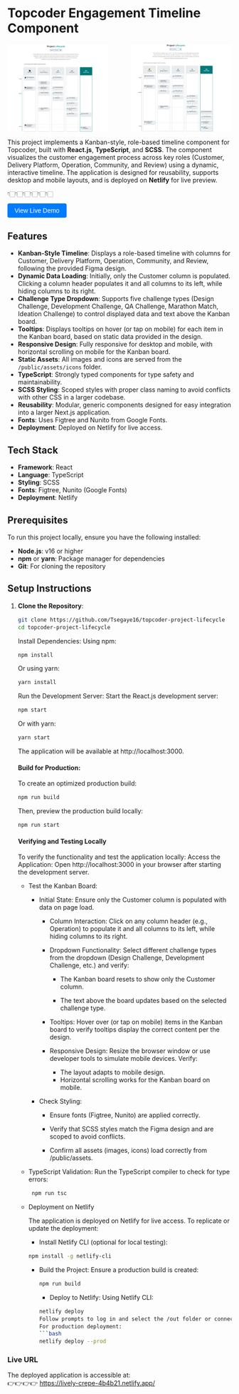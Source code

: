 # Topcoder Engagement Timeline Component

<div style="display: flex; justify-content: space-between;">
  <img src="public/demo1.png" alt="" width="45%" />
  <img src="public/demo2.png" alt="" width="45%" />

</div>

This project implements a Kanban-style, role-based timeline component for Topcoder, built with **React.js**, **TypeScript**, and **SCSS**. The component visualizes the customer engagement process across key roles (Customer, Delivery Platform, Operation, Community, and Review) using a dynamic, interactive timeline. The application is designed for reusability, supports desktop and mobile layouts, and is deployed on **Netlify** for live preview.

    👇🏻👇🏻👇🏻👇🏻👇🏻👇🏻

<a href="https://lively-crepe-4b4b21.netlify.app/" style="display: inline-block; padding: 8px 16px; background-color: #007bff; color: #fff; text-decoration: none; border-radius: 4px; font-family: 'Nunito', sans-serif;">View Live Demo</a>

## Features

- **Kanban-Style Timeline**: Displays a role-based timeline with columns for Customer, Delivery Platform, Operation, Community, and Review, following the provided Figma design.
- **Dynamic Data Loading**: Initially, only the Customer column is populated. Clicking a column header populates it and all columns to its left, while hiding columns to its right.
- **Challenge Type Dropdown**: Supports five challenge types (Design Challenge, Development Challenge, QA Challenge, Marathon Match, Ideation Challenge) to control displayed data and text above the Kanban board.
- **Tooltips**: Displays tooltips on hover (or tap on mobile) for each item in the Kanban board, based on static data provided in the design.
- **Responsive Design**: Fully responsive for desktop and mobile, with horizontal scrolling on mobile for the Kanban board.
- **Static Assets**: All images and icons are served from the `/public/assets/icons` folder.
- **TypeScript**: Strongly typed components for type safety and maintainability.
- **SCSS Styling**: Scoped styles with proper class naming to avoid conflicts with other CSS in a larger codebase.
- **Reusability**: Modular, generic components designed for easy integration into a larger Next.js application.
- **Fonts**: Uses Figtree and Nunito from Google Fonts.
- **Deployment**: Deployed on Netlify for live access.

## Tech Stack

- **Framework**: React
- **Language**: TypeScript
- **Styling**: SCSS
- **Fonts**: Figtree, Nunito (Google Fonts)
- **Deployment**: Netlify

## Prerequisites

To run this project locally, ensure you have the following installed:

- **Node.js**: v16 or higher
- **npm** or **yarn**: Package manager for dependencies
- **Git**: For cloning the repository

## Setup Instructions

1.  **Clone the Repository**:

    ```bash
    git clone https://github.com/Tsegaye16/topcoder-project-lifecycle
    cd topcoder-project-lifecycle
    ```

    Install Dependencies:
    Using npm:

    ```bash
    npm install
    ```

    Or using yarn:

    ```bash
    yarn install
    ```

    Run the Development Server:
    Start the React.js development server:

    ```bash
    npm start
    ```

    Or with yarn:

    ```bash
    yarn start
    ```

    The application will be available at http://localhost:3000.

    #### Build for Production:

    To create an optimized production build:

    ```bash
    npm run build
    ```

    Then, preview the production build locally:

    ```bash
    npm run start
    ```

    #### Verifying and Testing Locally

    To verify the functionality and test the application locally:
    Access the Application:
    Open http://localhost:3000 in your browser after starting the development server.

    - Test the Kanban Board:

      - Initial State: Ensure only the Customer column is populated with data on page load.

        - Column Interaction: Click on any column header (e.g., Operation) to populate it and all columns to its left, while hiding columns to its right.

        - Dropdown Functionality: Select different challenge types from the dropdown (Design Challenge, Development Challenge, etc.) and verify:

          - The Kanban board resets to show only the Customer column.

          - The text above the board updates based on the selected challenge type.

        - Tooltips: Hover over (or tap on mobile) items in the Kanban board to verify tooltips display the correct content per the design.

        - Responsive Design: Resize the browser window or use developer tools to simulate mobile devices. Verify:

          - The layout adapts to mobile design.
          - Horizontal scrolling works for the Kanban board on mobile.

      - Check Styling:

        - Ensure fonts (Figtree, Nunito) are applied correctly.

        - Verify that SCSS styles match the Figma design and are scoped to avoid conflicts.

        - Confirm all assets (images, icons) load correctly from /public/assets.

    - TypeScript Validation:
      Run the TypeScript compiler to check for type errors:
      ```bash
       npm run tsc
      ```
    - Deployment on Netlify

      The application is deployed on Netlify for live access. To replicate or update the deployment:

      - Install Netlify CLI (optional for local testing):

      ```bash
      npm install -g netlify-cli
      ```

      - Build the Project:
        Ensure a production build is created:
        ```bash
        npm run build
        ```
        - Deploy to Netlify:
          Using Netlify CLI:
        ````bash
        netlify deploy
        Follow prompts to log in and select the /out folder or connect to a Netlify site.
        For production deployment:
        ```bash
        netlify deploy --prod
        ````

### Live URL

The deployed application is accessible at:  
 👉👉👉👉 https://lively-crepe-4b4b21.netlify.app/
